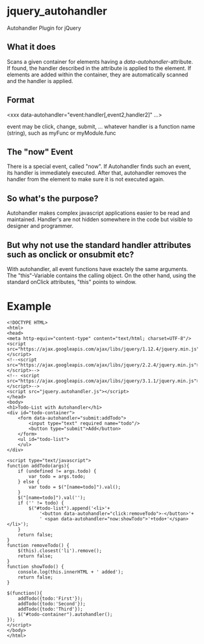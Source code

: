 # jquery_autohandler
Autohandler Plugin for jQuery

## What it does
Scans a given container for elements having a *data-autohandler*-attribute. If found, the handler described in the attribute is applied to the element. If elements are added within the container, they are automatically scanned and the handler is applied.

## Format
<xxx data-autohandler="event:handler[,event2,handler2]" ...>

event may be click, change, submit, ... whatever
handler is a function name (string), such as myFunc or myModule.func

## The "now" Event
There is a special event, called "now". If Autohandler finds such an event, its handler is immediately executed. After that, autohandler removes the handler from the element to make sure it is not executed again.

## So what's the purpose?
Autohandler makes complex javascript applications easier to be read and maintained. Handler's are not hidden somewhere in the code but visible to designer and programmer.

## But why not use the standard handler attributes such as onclick or onsubmit etc?
With autohandler, all event functions have exactely the same arguments. The "this"-Variable contains the calling object. On the other hand, using the standard onClick attributes, "this" points to window.

# Example
```
<!DOCTYPE HTML>
<html>
<head>
<meta http-equiv="content-type" content="text/html; charset=UTF-8"/>
<script src="https://ajax.googleapis.com/ajax/libs/jquery/1.12.4/jquery.min.js"></script>
<!--<script src="https://ajax.googleapis.com/ajax/libs/jquery/2.2.4/jquery.min.js"></script>-->
<!-- <script src="https://ajax.googleapis.com/ajax/libs/jquery/3.1.1/jquery.min.js"></script>-->
<script src="jquery.autohandler.js"></script>
</head>
<body>
<h1>Todo-List with Autohandler</h1>
<div id="todo-container">
    <form data-autohandler="submit:addTodo">
        <input type="text" required name="todo"/>
        <button type="submit">Add</button>
    </form>
    <ul id="todo-list">
    </ul>
</div>

<script type="text/javascript">
function addTodo(args){
    if (undefined != args.todo) {
        var todo = args.todo;
    } else {
        var todo = $("[name=todo]").val();
    }
    $("[name=todo]").val('');
    if ('' != todo) {
        $("#todo-list").append('<li>'+
            '<button data-autohandler="click:removeTodo">-</button>'+
            ' <span data-autohandler="now:showTodo">'+todo+'</span></li>');
    }
    return false;
}
function removeTodo() {
    $(this).closest('li').remove();
    return false;
}
function showTodo() {
    console.log(this.innerHTML + ' added');
    return false;
}

$(function(){
    addTodo({todo:'First'});
    addTodo({todo:'Second'});
    addTodo({todo:'Third'});
    $("#todo-container").autohandler();
});
</script>
</body>
</html>

```

